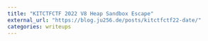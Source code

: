 ```yaml
---
title: "KITCTFCTF 2022 V8 Heap Sandbox Escape"
external_url: "https://blog.ju256.de/posts/kitctfctf22-date/"
categories: writeups
---
```

